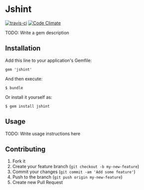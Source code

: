 # Jshint

[![travis-ci](https://api.travis-ci.org/damian/jshint.png)](http://travis-ci.org/#!/damian/jshint)
[![Code Climate](https://codeclimate.com/repos/51f23248c7f3a36af504a34e/badges/2b4d47284a3bc5953b4e/gpa.png)](https://codeclimate.com/repos/51f23248c7f3a36af504a34e/feed)



TODO: Write a gem description

## Installation

Add this line to your application's Gemfile:

    gem 'jshint'

And then execute:

    $ bundle

Or install it yourself as:

    $ gem install jshint

## Usage

TODO: Write usage instructions here

## Contributing

1. Fork it
2. Create your feature branch (`git checkout -b my-new-feature`)
3. Commit your changes (`git commit -am 'Add some feature'`)
4. Push to the branch (`git push origin my-new-feature`)
5. Create new Pull Request
